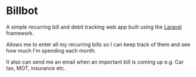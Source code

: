 Billbot
=======

A simple recurring bill and debit tracking web app built using the [Laravel](http://laravel.com) framework.

Allows me to enter all my recurring bills so I can keep track of them and see how much I'm spending each month.

It also can send me an email when an important bill is coming up e.g. Car tax, MOT, insurance etc.